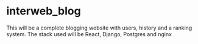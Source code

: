 # interweb_blog

This will be a complete blogging website with users, history and a ranking system.
The stack used will be React, Django, Postgres and nginx
